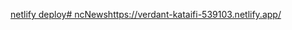 [netlify deploy# ncNews](https://verdant-kataifi-539103.netlify.app/)https://verdant-kataifi-539103.netlify.app/
